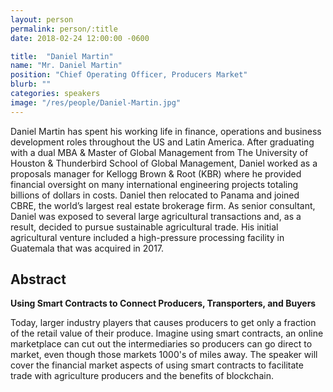 ```yaml
---
layout: person
permalink: person/:title
date: 2018-02-24 12:00:00 -0600

title:  "Daniel Martin"
name: "Mr. Daniel Martin"
position: "Chief Operating Officer, Producers Market"
blurb: ""
categories: speakers
image: "/res/people/Daniel-Martin.jpg"
---
```


Daniel Martin has spent his working life in finance, operations and business development roles throughout the US and Latin America. After graduating with a dual MBA & Master of Global Management from The University of Houston & Thunderbird School of Global Management, Daniel worked as a proposals manager for Kellogg Brown & Root (KBR) where he provided financial oversight on many international engineering projects totaling billions of dollars in costs. Daniel then relocated to Panama and joined CBRE, the world’s largest real estate brokerage firm. As senior consultant, Daniel was exposed to several large agricultural transactions and, as a result, decided to pursue sustainable agricultural trade. His initial agricultural venture included a high-pressure processing facility in Guatemala that was acquired in 2017.

## Abstract

**Using Smart Contracts to Connect Producers, Transporters, and Buyers**

Today, larger industry players that causes producers to get only a fraction of the retail value of their produce. Imagine using smart contracts, an online marketplace can cut out the intermediaries so producers can go direct to market, even though those markets 1000's of miles away. The speaker will cover the financial market aspects of using smart contracts to facilitate trade with agriculture producers and the benefits of blockchain. 